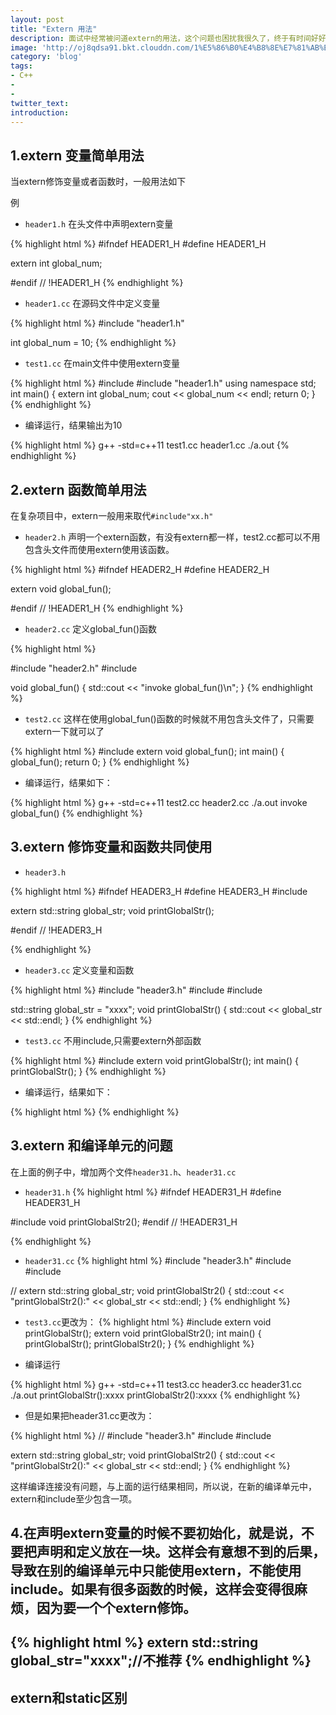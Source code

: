 ```yaml
---
layout: post
title: "Extern 用法"
description: 面试中经常被问道extern的用法，这个问题也困扰我很久了，终于有时间好好研究这个问题了，发现这个问题真的有点复杂，还涉及到编译原理的问题。extern与static有什么不同呢？他们的作用域有什么不同呢？希望这篇文章可以解释清楚这些问题。
image: 'http://oj8qdsa91.bkt.clouddn.com/1%E5%86%B0%E4%B8%8E%E7%81%AB%E4%B9%8B%E6%AD%8C--%E8%B0%B7%E5%9C%B0%E7%BA%B9%E7%AB%A0.jpg'
category: 'blog'
tags:
- C++
-
-
twitter_text: 
introduction: 
---
```



## 1.extern 变量简单用法

当extern修饰变量或者函数时，一般用法如下

例

- ``` header1.h ``` 在头文件中声明extern变量

{% highlight html %}
#ifndef HEADER1_H
#define HEADER1_H

extern int global_num;

#endif // !HEADER1_H
{% endhighlight %}


- ``` header1.cc ``` 在源码文件中定义变量

{% highlight html %}
#include "header1.h"

int global_num = 10;
{% endhighlight %}


- ``` test1.cc ``` 在main文件中使用extern变量

{% highlight html %}
#include <iostream>
#include "header1.h"
using namespace std;
int main()
{
    extern int global_num;
    cout << global_num << endl;
    return 0;
}
{% endhighlight %}


- 编译运行，结果输出为10

{% highlight html %}
g++ -std=c++11 test1.cc header1.cc
./a.out 
{% endhighlight %}


## 2.extern 函数简单用法


在复杂项目中，extern一般用来取代``` #include"xx.h" ```


- ``` header2.h ``` 声明一个extern函数，有没有extern都一样，test2.cc都可以不用包含头文件而使用extern使用该函数。

{% highlight html %}
#ifndef HEADER2_H
#define HEADER2_H

extern void global_fun();

#endif // !HEADER1_H
{% endhighlight %}


- ``` header2.cc ``` 定义global_fun()函数

{% highlight html %}

#include "header2.h"
#include <iostream>

void global_fun()
{
    std::cout << "invoke global_fun()\n";
}
{% endhighlight %}


- ``` test2.cc ``` 这样在使用global_fun()函数的时候就不用包含头文件了，只需要extern一下就可以了

{% highlight html %}
#include <iostream>
extern void global_fun();
int main()
{
    global_fun();
    return 0;
}
{% endhighlight %}


- 编译运行，结果如下：

{% highlight html %}
g++ -std=c++11 test2.cc header2.cc
./a.out 
invoke global_fun()
{% endhighlight %}



## 3.extern 修饰变量和函数共同使用

- ``` header3.h ``` 

{% highlight html %}
#ifndef HEADER3_H
#define HEADER3_H
#include <string>

extern std::string global_str;
void printGlobalStr();

#endif // !HEADER3_H

{% endhighlight %}

- ``` header3.cc ``` 定义变量和函数

{% highlight html %}
#include "header3.h"
#include <string>
#include <iostream>

std::string global_str = "xxxx";
void printGlobalStr()
{
    std::cout << global_str << std::endl;
}
{% endhighlight %}

- ``` test3.cc ``` 不用include,只需要extern外部函数

{% highlight html %}
#include <iostream>
extern void printGlobalStr();
int main()
{
    printGlobalStr();
}
{% endhighlight %}

- 编译运行，结果如下：

{% highlight html %}
{% endhighlight %}


## 3.extern 和编译单元的问题
在上面的例子中，增加两个文件``` header31.h ```、``` header31.cc ```

- ``` header31.h ```
{% highlight html %}
#ifndef HEADER31_H
#define HEADER31_H

#include <string>
void printGlobalStr2();
#endif // !HEADER31_H

{% endhighlight %}

- ``` header31.cc ```
{% highlight html %}
#include "header3.h"
#include <string>
#include <iostream>

// extern std::string global_str;
void printGlobalStr2()
{
    std::cout << "printGlobalStr2():" << global_str << std::endl;
}
{% endhighlight %}


- ```test3.cc```更改为：
{% highlight html %}
#include <iostream>
extern void printGlobalStr();
extern void printGlobalStr2();
int main()
{
    printGlobalStr();
    printGlobalStr2();
}
{% endhighlight %}

- 编译运行

{% highlight html %}
g++ -std=c++11 test3.cc header3.cc header31.cc
./a.out 
printGlobalStr():xxxx
printGlobalStr2():xxxx
{% endhighlight %}


- 但是如果把header31.cc更改为：

{% highlight html %}
// #include "header3.h"
#include <string>
#include <iostream>

extern std::string global_str;
void printGlobalStr2()
{
    std::cout << "printGlobalStr2():" << global_str << std::endl;
}
{% endhighlight %}

<p>
这样编译连接没有问题，与上面的运行结果相同，所以说，在新的编译单元中，extern和include至少包含一项。
</p>



## 4.在声明extern变量的时候不要初始化，就是说，不要把声明和定义放在一块。这样会有意想不到的后果，导致在别的编译单元中只能使用extern，不能使用include。如果有很多函数的时候，这样会变得很麻烦，因为要一个个extern修饰。

{% highlight html %}
extern std::string global_str="xxxx";//不推荐
{% endhighlight %}
-----------------
## extern和static区别
